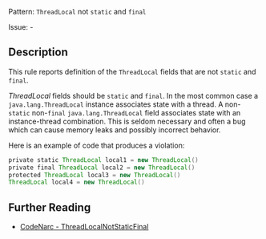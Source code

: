Pattern: `ThreadLocal` not `static` and `final`

Issue: -

## Description

This rule reports definition of the `ThreadLocal` fields that are not `static` and `final`.

*ThreadLocal* fields should be `static` and `final`. In the most common case a `java.lang.ThreadLocal` instance associates state with a thread. A non-`static` non-`final` `java.lang.ThreadLocal` field associates state with an instance-thread combination. This is seldom necessary and often a bug which can cause memory leaks and possibly incorrect behavior.

Here is an example of code that produces a violation:

``` groovy
private static ThreadLocal local1 = new ThreadLocal()
private final ThreadLocal local2 = new ThreadLocal()
protected ThreadLocal local3 = new ThreadLocal()
ThreadLocal local4 = new ThreadLocal()
```

## Further Reading

* [CodeNarc - ThreadLocalNotStaticFinal](https://codenarc.github.io/CodeNarc/codenarc-rules-concurrency.html#threadlocalnotstaticfinal-rule)